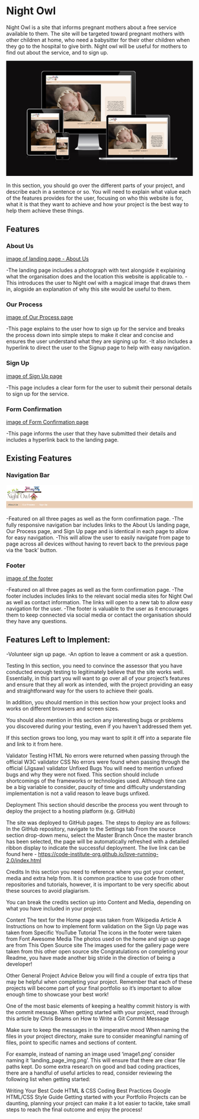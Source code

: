 # Night Owl

Night Owl is a site that informs pregnant mothers about a free service available to them. The site will be targeted toward pregnant mothers with other children at home, who need a babysitter for their other children when they go to the hospital to give birth. Night owl will be useful for mothers to find out about the service, and to sign up.

![Responsive mock-up](assets/images/readme-images/devices-mockup.png)

In this section, you should go over the different parts of your project, and describe each in a sentence or so. You will need to explain what value each of the features provides for the user, focusing on who this website is for, what it is that they want to achieve and how your project is the best way to help them achieve these things.

## Features

### About Us

[image of landing page - About Us](assets/images/readme-images/about-us.png)

-The landing page includes a photograph with text alongside it explaining what the organisation does and the location this website is applicable to.
-This introduces the user to Night owl with a magical image that draws them in, alogside an explanation of why this site would be useful to them.

### Our Process

[image of Our Process page](assets/images/readme-images/our-process.png)

-This page explains to the user how to sign up for the service and breaks the process down into simple steps to make it clear and concise and ensures the user understand what they are signing up for. 
-It also includes a hyperlink to direct the user to the Signup page to help with easy navigation.

### Sign Up

[image of Sign Up page](assets/images/readme-images/sign-up.png)

-This page includes a clear form for the user to submit their personal details to sign up for the service.

### Form Confirmation

[image of Form Confirmation page](assets/images/readme-images/form-confirmation.png)

-This page informs the user that they have submitted their details and includes a hyperlink back to the landing page.

## Existing Features

### Navigation Bar

![image of navigation bar](assets/images/readme-images/navigation-bar.png)

-Featured on all three pages as well as the form confirmation page. 
-The fully responsive navigation bar includes links to the About Us landing page, Our Process page, and Sign Up page and is identical in each page to allow for easy navigation.
-This will allow the user to easily navigate from page to page across all devices without having to revert back to the previous page via the ‘back’ button.

### Footer

[image of the footer](assets/images/readme-images/footer.png)

-Featured on all three pages as well as the form confirmation page. 
-The footer includes includes links to the relevant social media sites for Night Owl as well as contact information. The links will open to a new tab to allow easy navigation for the user. 
-The footer is valuable to the user as it encourages them to keep connected via social media or contact the organisation should they have any questions.

## Features Left to Implement:
-Volunteer sign up page.
-An option to leave a comment or ask a question.

Testing
In this section, you need to convince the assessor that you have conducted enough testing to legitimately believe that the site works well. Essentially, in this part you will want to go over all of your project’s features and ensure that they all work as intended, with the project providing an easy and straightforward way for the users to achieve their goals.

In addition, you should mention in this section how your project looks and works on different browsers and screen sizes.

You should also mention in this section any interesting bugs or problems you discovered during your testing, even if you haven't addressed them yet.

If this section grows too long, you may want to split it off into a separate file and link to it from here.

Validator Testing
HTML
No errors were returned when passing through the official W3C validator
CSS
No errors were found when passing through the official (Jigsaw) validator
Unfixed Bugs
You will need to mention unfixed bugs and why they were not fixed. This section should include shortcomings of the frameworks or technologies used. Although time can be a big variable to consider, paucity of time and difficulty understanding implementation is not a valid reason to leave bugs unfixed.

Deployment
This section should describe the process you went through to deploy the project to a hosting platform (e.g. GitHub)

The site was deployed to GitHub pages. The steps to deploy are as follows:
In the GitHub repository, navigate to the Settings tab
From the source section drop-down menu, select the Master Branch
Once the master branch has been selected, the page will be automatically refreshed with a detailed ribbon display to indicate the successful deployment.
The live link can be found here - https://code-institute-org.github.io/love-running-2.0/index.html

Credits
In this section you need to reference where you got your content, media and extra help from. It is common practice to use code from other repositories and tutorials, however, it is important to be very specific about these sources to avoid plagiarism.

You can break the credits section up into Content and Media, depending on what you have included in your project.

Content
The text for the Home page was taken from Wikipedia Article A
Instructions on how to implement form validation on the Sign Up page was taken from Specific YouTube Tutorial
The icons in the footer were taken from Font Awesome
Media
The photos used on the home and sign up page are from This Open Source site
The images used for the gallery page were taken from this other open source site
Congratulations on completing your Readme, you have made another big stride in the direction of being a developer!

Other General Project Advice
Below you will find a couple of extra tips that may be helpful when completing your project. Remember that each of these projects will become part of your final portfolio so it’s important to allow enough time to showcase your best work!

One of the most basic elements of keeping a healthy commit history is with the commit message. When getting started with your project, read through this article by Chris Beams on How to Write a Git Commit Message

Make sure to keep the messages in the imperative mood
When naming the files in your project directory, make sure to consider meaningful naming of files, point to specific names and sections of content.

For example, instead of naming an image used ‘image1.png’ consider naming it ‘landing_page_img.png’. This will ensure that there are clear file paths kept.
Do some extra research on good and bad coding practices, there are a handful of useful articles to read, consider reviewing the following list when getting started:

Writing Your Best Code
HTML & CSS Coding Best Practices
Google HTML/CSS Style Guide
Getting started with your Portfolio Projects can be daunting, planning your project can make it a lot easier to tackle, take small steps to reach the final outcome and enjoy the process!

